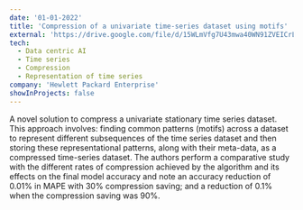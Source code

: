 ```yaml
---
date: '01-01-2022'
title: 'Compression of a univariate time-series dataset using motifs'
external: 'https://drive.google.com/file/d/15WLmVfg7U43mwa40WN91ZVEICrL_uIzc/view?usp=sharing'
tech:
  - Data centric AI
  - Time series
  - Compression
  - Representation of time series
company: 'Hewlett Packard Enterprise'
showInProjects: false
---
```


A novel solution to compress a univariate stationary time series dataset. This approach involves: finding common patterns (motifs) across a dataset to represent different subsequences of the time series dataset and then storing these representational patterns, along with their meta-data, as a compressed time-series dataset. The authors perform a comparative study with the different rates of compression achieved by the algorithm and its effects on the final model accuracy and note an accuracy reduction of 0.01% in MAPE with 30% compression saving; and a reduction of 0.1% when the compression saving was 90%.
